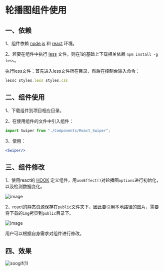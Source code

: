 # 轮播图组件使用

## 一、依赖

1、组件依赖 [node.js](http://nodejs.cn/learn) 和 [react](https://react.docschina.org/) 环境。

2、若要在组件中执行 [less](https://less.bootcss.com/) 文件，则在1的基础上下载相关依赖 `npm install -g less`。

执行less文件：首先进入less文件所在目录，然后在控制台输入命令：

```js
lessc styles.less styles.css
```

## 二、组件使用

1、下载组件到项目相应目录。

2、在使用组件的文件中引入组件：

```jsx
import Swiper from "./Components/React_Swiper";
```

3、使用：

```jsx
<Swiper/>
```

## 三、组件修改

1、使用react的 [HOOK](https://react.docschina.org/docs/hooks-intro.html) 定义组件，用`useEffect()`对轮播图`options`进行初始化，以及检测数据变化。

![image](https://user-images.githubusercontent.com/84628055/142149598-55a971eb-b76b-4123-9cc2-fe89c43a1844.png)

2、react的静态资源保存在`public`文件夹下，因此要引用本地路径的图片，需要将下载的`img`拷贝到`public`目录下。

![image](https://user-images.githubusercontent.com/84628055/142149629-9da4b051-5884-44e2-9ce1-3f513039e5a5.png)

用户可以根据自身需求对组件进行修改。

## 四、效果

![soogif(1)](https://user-images.githubusercontent.com/84628055/142151530-6a430e94-b8c8-4dbd-8e18-8b7a59ccc69e.gif)

